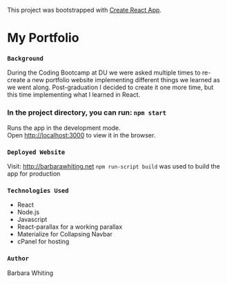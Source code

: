 This project was bootstrapped with [Create React App](https://github.com/facebook/create-react-app).

# My Portfolio


### `Background`
During the Coding Bootcamp at DU we were asked multiple times to re-create a new portfolio website implementing different things we learned as we went along.
Post-graduation I decided to create it one more time, but this time implementing what I learned in React. 

### In the project directory, you can run: `npm start`

Runs the app in the development mode.<br />
Open [http://localhost:3000](http://localhost:3000) to view it in the browser.


### `Deployed Website`

Visit: http://barbarawhiting.net
`npm run-script build` was used to build the app for production

### `Technologies Used`
* React
* Node.js
* Javascript
* React-parallax for a working parallax
* Materialize for Collapsing Navbar
* cPanel for hosting 


### `Author`
Barbara Whiting

